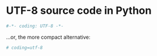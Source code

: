 # UTF-8 source code in Python

```python
#-*- coding: UTF-8 -*-
```

…or, the more compact alternative:

```python
# coding=utf-8
```
